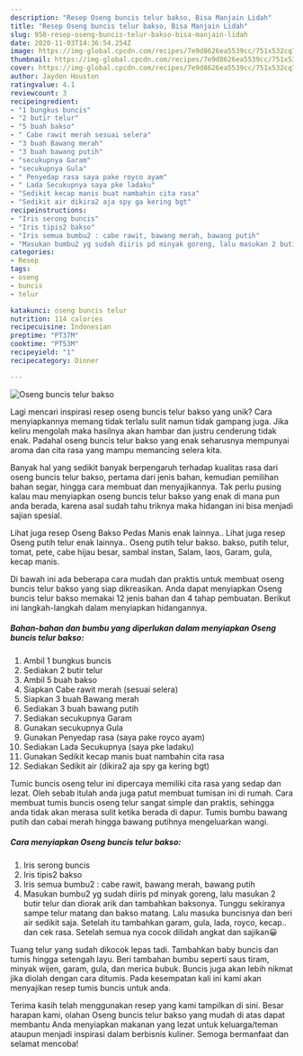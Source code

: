 ```yaml
---
description: "Resep Oseng buncis telur bakso, Bisa Manjain Lidah"
title: "Resep Oseng buncis telur bakso, Bisa Manjain Lidah"
slug: 950-resep-oseng-buncis-telur-bakso-bisa-manjain-lidah
date: 2020-11-03T14:36:54.254Z
image: https://img-global.cpcdn.com/recipes/7e9d8626ea5539cc/751x532cq70/oseng-buncis-telur-bakso-foto-resep-utama.jpg
thumbnail: https://img-global.cpcdn.com/recipes/7e9d8626ea5539cc/751x532cq70/oseng-buncis-telur-bakso-foto-resep-utama.jpg
cover: https://img-global.cpcdn.com/recipes/7e9d8626ea5539cc/751x532cq70/oseng-buncis-telur-bakso-foto-resep-utama.jpg
author: Jayden Houston
ratingvalue: 4.1
reviewcount: 3
recipeingredient:
- "1 bungkus buncis"
- "2 butir telur"
- "5 buah bakso"
- " Cabe rawit merah sesuai selera"
- "3 buah Bawang merah"
- "3 buah bawang putih"
- "secukupnya Garam"
- "secukupnya Gula"
- " Penyedap rasa saya pake royco ayam"
- " Lada Secukupnya saya pke ladaku"
- "Sedikit kecap manis buat nambahin cita rasa"
- "Sedikit air dikira2 aja spy ga kering bgt"
recipeinstructions:
- "Iris serong buncis"
- "Iris tipis2 bakso"
- "Iris semua bumbu2 : cabe rawit, bawang merah, bawang putih"
- "Masukan bumbu2 yg sudah diiris pd minyak goreng, lalu masukan 2 butir telur dan diorak arik dan tambahkan baksonya. Tunggu sekiranya sampe telur matang dan bakso matang. Lalu masuka buncisnya dan beri air sedikit saja. Setelah itu tambahkan garam, gula, lada, royco, kecap.. dan cek rasa. Setelah semua nya cocok dilidah angkat dan sajikan😀"
categories:
- Resep
tags:
- oseng
- buncis
- telur

katakunci: oseng buncis telur 
nutrition: 114 calories
recipecuisine: Indonesian
preptime: "PT37M"
cooktime: "PT53M"
recipeyield: "1"
recipecategory: Dinner

---
```



![Oseng buncis telur bakso](https://img-global.cpcdn.com/recipes/7e9d8626ea5539cc/751x532cq70/oseng-buncis-telur-bakso-foto-resep-utama.jpg)

Lagi mencari inspirasi resep oseng buncis telur bakso yang unik? Cara menyiapkannya memang tidak terlalu sulit namun tidak gampang juga. Jika keliru mengolah maka hasilnya akan hambar dan justru cenderung tidak enak. Padahal oseng buncis telur bakso yang enak seharusnya mempunyai aroma dan cita rasa yang mampu memancing selera kita.

Banyak hal yang sedikit banyak berpengaruh terhadap kualitas rasa dari oseng buncis telur bakso, pertama dari jenis bahan, kemudian pemilihan bahan segar, hingga cara membuat dan menyajikannya. Tak perlu pusing kalau mau menyiapkan oseng buncis telur bakso yang enak di mana pun anda berada, karena asal sudah tahu triknya maka hidangan ini bisa menjadi sajian spesial.

Lihat juga resep Oseng Bakso Pedas Manis enak lainnya.. Lihat juga resep Oseng putih telur enak lainnya.. Oseng putih telur bakso. bakso, putih telur, tomat, pete, cabe hijau besar, sambal instan, Salam, laos, Garam, gula, kecap manis.


Di bawah ini ada beberapa cara mudah dan praktis untuk membuat oseng buncis telur bakso yang siap dikreasikan. Anda dapat menyiapkan Oseng buncis telur bakso memakai 12 jenis bahan dan 4 tahap pembuatan. Berikut ini langkah-langkah dalam menyiapkan hidangannya.

<!--inarticleads1-->

##### Bahan-bahan dan bumbu yang diperlukan dalam menyiapkan Oseng buncis telur bakso:

1. Ambil 1 bungkus buncis
1. Sediakan 2 butir telur
1. Ambil 5 buah bakso
1. Siapkan  Cabe rawit merah (sesuai selera)
1. Siapkan 3 buah Bawang merah
1. Sediakan 3 buah bawang putih
1. Sediakan secukupnya Garam
1. Gunakan secukupnya Gula
1. Gunakan  Penyedap rasa (saya pake royco ayam)
1. Sediakan  Lada Secukupnya (saya pke ladaku)
1. Gunakan Sedikit kecap manis buat nambahin cita rasa
1. Sediakan Sedikit air (dikira2 aja spy ga kering bgt)


Tumic buncis oseng telur ini dipercaya memiliki cita rasa yang sedap dan lezat. Oleh sebab itulah anda juga patut membuat tumisan ini di rumah. Cara membuat tumis buncis oseng telur sangat simple dan praktis, sehingga anda tidak akan merasa sulit ketika berada di dapur. Tumis bumbu bawang putih dan cabai merah hingga bawang putihnya mengeluarkan wangi. 

<!--inarticleads2-->

##### Cara menyiapkan Oseng buncis telur bakso:

1. Iris serong buncis
1. Iris tipis2 bakso
1. Iris semua bumbu2 : cabe rawit, bawang merah, bawang putih
1. Masukan bumbu2 yg sudah diiris pd minyak goreng, lalu masukan 2 butir telur dan diorak arik dan tambahkan baksonya. Tunggu sekiranya sampe telur matang dan bakso matang. Lalu masuka buncisnya dan beri air sedikit saja. Setelah itu tambahkan garam, gula, lada, royco, kecap.. dan cek rasa. Setelah semua nya cocok dilidah angkat dan sajikan😀


Tuang telur yang sudah dikocok lepas tadi. Tambahkan baby buncis dan tumis hingga setengah layu. Beri tambahan bumbu seperti saus tiram, minyak wijen, garam, gula, dan merica bubuk. Buncis juga akan lebih nikmat jika diolah dengan cara ditumis. Pada kesempatan kali ini kami akan menyajikan resep tumis buncis untuk anda. 

Terima kasih telah menggunakan resep yang kami tampilkan di sini. Besar harapan kami, olahan Oseng buncis telur bakso yang mudah di atas dapat membantu Anda menyiapkan makanan yang lezat untuk keluarga/teman ataupun menjadi inspirasi dalam berbisnis kuliner. Semoga bermanfaat dan selamat mencoba!
